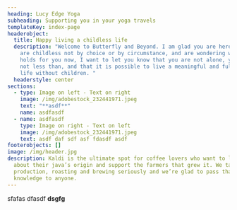 ```yaml
---
heading: Lucy Edge Yoga
subheading: Supporting you in your yoga travels
templateKey: index-page
headerobject:
  title: Happy living a childless life
  description: "Welcome to Butterfly and Beyond. I am glad you are here.  If you
    are childless not by choice or by circumstance, and are wondering what life
    holds for you now, I want to let you know that you are not alone, you are
    not less than, and that it is possible to live a meaningful and fulfilled
    life without children. "
  headerstyle: center
sections:
  - type: Image on left - Text on right
    image: /img/adobestock_232441971.jpeg
    text: "**asdf**"
    name: asdfasdf
  - name: asdfasdf
    type: Image on right - Text on left
    image: /img/adobestock_232441971.jpeg
    text: asdf daf sdf asf fdasdf asdf
footerobjects: []
image: /img/header.jpg
description: Kaldi is the ultimate spot for coffee lovers who want to learn
  about their java’s origin and support the farmers that grew it. We take coffee
  production, roasting and brewing seriously and we’re glad to pass that
  knowledge to anyone.
---
```


sfafas dfasdf **dsgfg**
